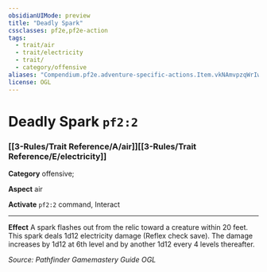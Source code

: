 ```yaml
---
obsidianUIMode: preview
title: "Deadly Spark"
cssclasses: pf2e,pf2e-action
tags:
  - trait/air
  - trait/electricity
  - trait/
  - category/offensive
aliases: "Compendium.pf2e.adventure-specific-actions.Item.vkNAmvpzqWrIw43j"
license: OGL
---
```

# Deadly Spark `pf2:2`

### [[3-Rules/Trait Reference/A/air]][[3-Rules/Trait Reference/E/electricity]]

**Category** offensive; 




**Aspect** air

**Activate** `pf2:2` command, Interact

* * *

**Effect** A spark flashes out from the relic toward a creature within 20 feet. This spark deals 1d12 electricity damage (Reflex check save). The damage increases by 1d12 at 6th level and by another 1d12 every 4 levels thereafter.

*Source: Pathfinder Gamemastery Guide*
*OGL*